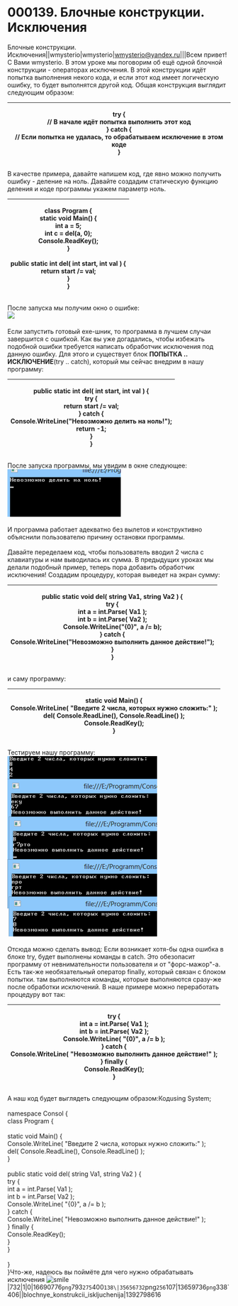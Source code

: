 # 000139. Блочные конструкции. Исключения

Блочные конструкции. Исключения||wmysterio|wmysterio|wmysterio@yandex.ru|||Всем привет! С Вами wmysterio. В этом уроке мы поговорим об ещё одной блочной конструкции - операторах исключения. В этой конструкции идёт попытка выполнения некого кода, и если этот код имеет логическую ошибку, то будет выполнятся другой код. Общая конструкция выглядит следующим образом:

| <p>try {<br>// В начале идёт попытка выполнить этот код<br>} catch {<br>// Если попытка не удалась, то обрабатываем исключение в этом коде<br>}<br></p> |
| ------------------------------------------------------------------------------------------------------------------------------------------------------- |

В качестве примера, давайте напишем код, где явно можно получить ошибку - деление на ноль. Давайте создадим статическую функцию деления и коде программы укажем параметр ноль.

| <p>    class Program {<br>        static void Main() {<br>            int a = 5;<br>            int c = del(a, 0);<br>            Console.ReadKey();<br>        }<br><br>        public static int del( int start, int val ) {<br>            return start /= val;<br>        }   <br>    }<br></p> |
| --------------------------------------------------------------------------------------------------------------------------------------------------------------------------------------------------------------------------------------------------------------------------------------------------- |

После запуска мы получим окно о ошибке:\
[![](../../\_pu/1/s16690776.jpg)](../../\_pu/1/16690776.png)\
\
Если запустить готовый exe-шник, то программа в лучшем случаи завершится с ошибкой. Как вы уже догадались, чтобы избежать подобной ошибки требуется написать обработчик исключения под данную ошибку. Для этого и существует блок **ПОПЫТКА .. ИСКЛЮЧЕНИЕ**(try .. catch), который мы сейчас внедрим в нашу программу:

| <p>        public static int del( int start, int val ) {<br>            try {<br>                return start /= val;<br>            } catch {<br>                Console.WriteLine("Невозможно делить на ноль!");<br>                return -1;<br>            }<br>        }<br></p> |
| -------------------------------------------------------------------------------------------------------------------------------------------------------------------------------------------------------------------------------------------------------------------------------------- |

После запуска программы, мы увидим в окне следующее:\
![](../../\_pu/1/35656732.png)\
\
И программа работает адекватно без вылетов и конструктивно объяснили пользователю причину остановки программы.\
\
Давайте переделаем код, чтобы пользователь вводил 2 числа с клавиатуры и нам выводилась их сумма. В предыдущих уроках мы делали подобный пример, теперь пора добавить обработчик исключения! Создадим процедуру, которая выведет на экран сумму:

| <p>        public static void del( string Va1, string Va2 ) {<br>            try {<br>                int a = int.Parse( Va1 );<br>                int b = int.Parse( Va2 );<br>                Console.WriteLine("{0}", a /= b);<br>            } catch {<br>                Console.WriteLine("Невозможно выполнить данное действие!");<br>            }<br>        }<br></p> |
| ------------------------------------------------------------------------------------------------------------------------------------------------------------------------------------------------------------------------------------------------------------------------------------------------------------------------------------------------------------------------------- |

и саму программу:

| <p>        static void Main() {<br>            Console.WriteLine( "Введите 2 числа, которых нужно сложить:" );<br>            del( Console.ReadLine(), Console.ReadLine() );<br>            Console.ReadKey();<br>        }<br></p> |
| ----------------------------------------------------------------------------------------------------------------------------------------------------------------------------------------------------------------------------------- |

Тестируем нашу программу:\
![](../../\_pu/1/13659736.png)\
\
Отсюда можно сделать вывод: Если возникает хотя-бы одна ошибка в блоке try, будет выполнены команды в catch. Это обезопасит программу от невнимательности пользователя и от "форс-мажор"-а. Есть так-же необязательный оператор finally, который связан с блоком попытки. там выполняются команды, которые выполняются сразу-же после обработки исключений. В наше примере можно переработать процедуру вот так:

| <p>            try {<br>                int a = int.Parse( Va1 );<br>                int b = int.Parse( Va2 );<br>                Console.WriteLine( "{0}", a /= b );<br>            } catch {<br>                Console.WriteLine( "Невозможно выполнить данное действие!" );<br>            } finally {<br>                Console.ReadKey();<br>            }<br></p> |
| ------------------------------------------------------------------------------------------------------------------------------------------------------------------------------------------------------------------------------------------------------------------------------------------------------------------------------------------------------------------------- |

А наш код будет выглядеть следующим образом:Кодusing System;\
\
namespace Consol {\
&#x20;   class Program {\
\
&#x20;       static void Main() {\
&#x20;           Console.WriteLine( "Введите 2 числа, которых нужно сложить:" );\
&#x20;           del( Console.ReadLine(), Console.ReadLine() );\
&#x20;       }\
\
&#x20;       public static void del( string Va1, string Va2 ) {\
&#x20;           try {\
&#x20;               int a = int.Parse( Va1 );\
&#x20;               int b = int.Parse( Va2 );\
&#x20;               Console.WriteLine( "{0}", a /= b );\
&#x20;           } catch {\
&#x20;               Console.WriteLine( "Невозможно выполнить данное действие!" );\
&#x20;           } finally {\
&#x20;               Console.ReadKey();\
&#x20;           }\
&#x20;       }\
&#x20;  \
&#x20;   }\
}Что-же, надеюсь вы поймёте для чего нужно обрабатывать исключения ![smile](http://s49.ucoz.net/sm/15/smile.gif)|732|1|0|16690776`png`793`275`400`138\|35656732`png`256`107|13659736`png`338\`406||blochnye\_konstrukcii\_iskljuchenija|1392798616
